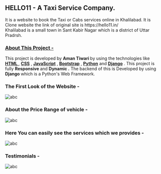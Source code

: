 <h2><b>HELLO11 - A Taxi Service Company. </b></h2>
<p>It is a website to book the Taxi or Cabs services online in Khalilabad. It is Clone website the link of original site is https://hello11.in/<br>
Khalilabad is a small town in Sant Kabir Nagar which is a district of Uttar Pradrsh. </p>
<h3><u>About This Project - </u></h3>
<p>This project is developed by <b>Aman Tiwari </b> by  using the technologies like <b><U>HTML </U></b>, <b><U>CSS</U></b> , <b><U>JavaScript</U></b> , <b><U>Bootstrap</U></b> , <b><U>Python</U></b> and <b><U>Django</U></b> . This project is fully <b> Responsive </b> and <B> Dynamic .</B> The backend of this is Developed by using <B> Django </B> which is a Python's Web Framework. </p>
<h3>The First Look of the Website - </h3>
<img src="https://github.com/AmanTiwari83/Hello11/assets/155237355/f2898176-12dd-416b-8714-abe3424bc610" alt="abc"/>
<h3>About the Price Range of vehicle - </h3>
<img src="https://github.com/AmanTiwari83/Hello11/assets/155237355/6df310a2-5eb1-413f-8675-8949086d2be8" alt="abc"/>
<h3>Here You can easily see the services which we provides - </h3>
<img src="https://github.com/AmanTiwari83/Hello11/assets/155237355/1a67f4de-0f94-4aa1-b04e-30b29c2176a6" alt="abc"/>
<h3>Testimonials - </h3>
<img src="https://github.com/AmanTiwari83/Hello11/assets/155237355/c7faa5dc-9eab-433b-afb7-cfd0648c8bbd" alt="abc"/>


